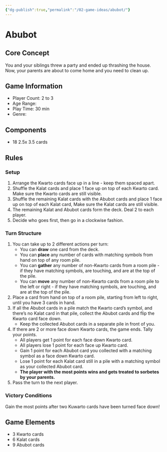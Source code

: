 ```yaml
---
{"dg-publish":true,"permalink":"/02-game-ideas/abubot/"}
---
```


# Abubot
## Core Concept
You and your siblings threw a party and ended up thrashing the house. Now, your parents are about to come home and you need to clean up.
## Game Information
- Player Count: 2 to 3
- Age Range: 
- Play Time: 30 min
- Genre: 
## Components
- 18 2.5x 3.5 cards
## Rules
### Setup
1. Arrange the Kwarto cards face up in a line - keep them spaced apart.
2. Shuffle the Kalat cards and place 1 face up on top of each Kwarto card. Make sure the Kwarto cards are still visible.
3. Shuffle the remaining Kalat cards with the Abubot cards and place 1 face up on top of each Kalat card, Make sure the Kalat cards are still visible.
4. The remaining Kalat and Abubot cards form the deck. Deal 2 to each player.
5. Decide who goes first, then go in a clockwise fashion.
### Turn Structure
1. You can take up to 2 different actions per turn:
	- You can **draw** one card from the deck. 
	- You can **place** any number of cards with matching symbols from hand on top of any room pile. 
	- You can **gather** any number of non-Kwarto cards from a room pile - if they have matching symbols, are touching, and are at the top of the pile.
	- You can **move** any number of non-Kwarto cards from a room pile to the left or right - if they have matching symbols, are touching, and are at the top of the pile.
2. Place a card from hand on top of a room pile, starting from left to right, until you have 3 cards in hand.
3. If all the Abubot cards in a pile match the Kwarto card’s symbol, and there’s no Kalat card in that pile, collect the Abubot cards and flip the Kwarto card face down.
	- Keep the collected Abubot cards in a separate pile in front of you. 
4. If there are 2 or more face down Kwarto cards, the game ends. Tally your points. 
	- All players get 1 point for each face down Kwarto card.
	- All players lose 1 point for each face up Kwarto card.
	- Gain 1 point for each Abubot card you collected with a matching symbol as a face down Kwarto card.
	- Lose 1 point for each Kalat card still in a pile with a matching symbol as your collected Abubot card.    
	- **The player with the most points wins and gets treated to sorbetes by your parents.**
5. Pass the turn to the next player.
### Victory Conditions
Gain the most points after two Kuwarto cards have been turned face down!
## Game Elements
- 3 Kwarto cards
- 6 Kalat cards
- 9 Abubot cards
